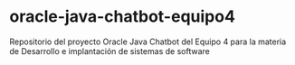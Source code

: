 # oracle-java-chatbot-equipo4
Repositorio del proyecto Oracle Java Chatbot del Equipo 4 para la materia de Desarrollo e implantación de sistemas de software
